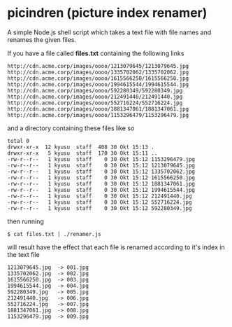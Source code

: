 # picindren (picture index renamer)
A simple Node.js shell script which takes a text file with file names and renames the given files.

If you have a file called **files.txt** containing the following links
    
    http://cdn.acme.corp/images/oooo/1213079645/1213079645.jpg
    http://cdn.acme.corp/images/oooo/1335702062/1335702062.jpg
    http://cdn.acme.corp/images/oooo/1615566250/1615566250.jpg
    http://cdn.acme.corp/images/oooo/1994615544/1994615544.jpg
    http://cdn.acme.corp/images/oooo/592280349/592280349.jpg
    http://cdn.acme.corp/images/oooo/212491440/212491440.jpg
    http://cdn.acme.corp/images/oooo/552716224/552716224.jpg
    http://cdn.acme.corp/images/oooo/1881347061/1881347061.jpg
    http://cdn.acme.corp/images/oooo/1153296479/1153296479.jpg
     
and a directory containing these files like so

    total 0
    drwxr-xr-x  12 kyusu  staff  408 30 Okt 15:13 .
    drwxr-xr-x   5 kyusu  staff  170 30 Okt 15:11 ..
    -rw-r--r--   1 kyusu  staff    0 30 Okt 15:12 1153296479.jpg
    -rw-r--r--   1 kyusu  staff    0 30 Okt 15:12 1213079645.jpg
    -rw-r--r--   1 kyusu  staff    0 30 Okt 15:12 1335702062.jpg
    -rw-r--r--   1 kyusu  staff    0 30 Okt 15:12 1615566250.jpg
    -rw-r--r--   1 kyusu  staff    0 30 Okt 15:12 1881347061.jpg
    -rw-r--r--   1 kyusu  staff    0 30 Okt 15:12 1994615544.jpg
    -rw-r--r--   1 kyusu  staff    0 30 Okt 15:12 212491440.jpg
    -rw-r--r--   1 kyusu  staff    0 30 Okt 15:12 552716224.jpg
    -rw-r--r--   1 kyusu  staff    0 30 Okt 15:12 592280349.jpg
   
then running

    $ cat files.txt | ./renamer.js
    
will result have the effect that each file is renamed according to it's index in the text file

    1213079645.jpg  -> 001.jpg
    1335702062.jpg  -> 002.jpg
    1615566250.jpg  -> 003.jpg
    1994615544.jpg  -> 004.jpg
    592280349.jpg   -> 005.jpg
    212491440.jpg   -> 006.jpg
    552716224.jpg   -> 007.jpg
    1881347061.jpg  -> 008.jpg    
    1153296479.jpg  -> 009.jpg